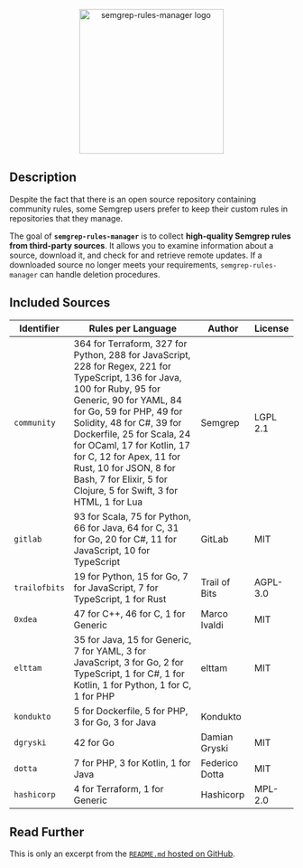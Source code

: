 <p align="center">
    <img src="https://raw.githubusercontent.com/iosifache/semgrep-rules-manager/main/logo.png" height="256" alt="semgrep-rules-manager logo"/>
</p>

## Description

Despite the fact that there is an open source repository containing community rules, some Semgrep users prefer to keep their custom rules in repositories that they manage.

The goal of **`semgrep-rules-manager`** is to collect **high-quality Semgrep rules from third-party sources**. It allows you to examine information about a source, download it, and check for and retrieve remote updates. If a downloaded source no longer meets your requirements, `semgrep-rules-manager` can handle deletion procedures.

## Included Sources

| Identifier    | Rules per Language                                                                                                                                                                                                                                                                                                                                                                               | Author         | License   |
|---------------|--------------------------------------------------------------------------------------------------------------------------------------------------------------------------------------------------------------------------------------------------------------------------------------------------------------------------------------------------------------------------------------------------|----------------|-----------|
| `community`   | 364 for Terraform, 327 for Python, 288 for JavaScript, 228 for Regex, 221 for TypeScript, 136 for Java, 100 for Ruby, 95 for Generic, 90 for YAML, 84 for Go, 59 for PHP, 49 for Solidity, 48 for C#, 39 for Dockerfile, 25 for Scala, 24 for OCaml, 17 for Kotlin, 17 for C, 12 for Apex, 11 for Rust, 10 for JSON, 8 for Bash, 7 for Elixir, 5 for Clojure, 5 for Swift, 3 for HTML, 1 for Lua | Semgrep        | LGPL 2.1  |
| `gitlab`      | 93 for Scala, 75 for Python, 66 for Java, 64 for C, 31 for Go, 20 for C#, 11 for JavaScript, 10 for TypeScript                                                                                                                                                                                                                                                                                   | GitLab         | MIT       |
| `trailofbits` | 19 for Python, 15 for Go, 7 for JavaScript, 7 for TypeScript, 1 for Rust                                                                                                                                                                                                                                                                                                                         | Trail of Bits  | AGPL-3.0  |
| `0xdea`       | 47 for C++, 46 for C, 1 for Generic                                                                                                                                                                                                                                                                                                                                                              | Marco Ivaldi   | MIT       |
| `elttam`      | 35 for Java, 15 for Generic, 7 for YAML, 3 for JavaScript, 3 for Go, 2 for TypeScript, 1 for C#, 1 for Kotlin, 1 for Python, 1 for C, 1 for PHP                                                                                                                                                                                                                                                  | elttam         | MIT       |
| `kondukto`    | 5 for Dockerfile, 5 for PHP, 3 for Go, 3 for Java                                                                                                                                                                                                                                                                                                                                                | Kondukto       |           |
| `dgryski`     | 42 for Go                                                                                                                                                                                                                                                                                                                                                                                        | Damian Gryski  | MIT       |
| `dotta`       | 7 for PHP, 3 for Kotlin, 1 for Java                                                                                                                                                                                                                                                                                                                                                              | Federico Dotta | MIT       |
| `hashicorp`   | 4 for Terraform, 1 for Generic                                                                                                                                                                                                                                                                                                                                                                   | Hashicorp      | MPL-2.0   |

## Read Further

This is only an excerpt from the [`README.md` hosted on GitHub](https://github.com/iosifache/semgrep-rules-manager#readme).
